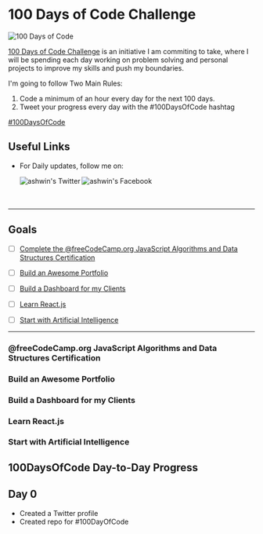 # 100 Days of Code Challenge

<p>
<img src="https://raw.githubusercontent.com/AswinBarath/100-days-of-code-challenge/master/assets/%23100DaysOfCode%20-%20Dark%20design.png" alt="100 Days of Code" />
</p>

[100 Days of Code Challenge](https://www.100daysofcode.com/) is an initiative I am commiting to take, where I will be spending each day working on problem solving and personal projects to improve my skills and push my boundaries.


I'm going to follow Two Main Rules:
1. Code a minimum of an hour every day for the next 100 days.
2. Tweet your progress every day with the #100DaysOfCode hashtag 


[#100DaysOfCode](https://100DaysOfCode.com) 


## Useful Links

- For Daily updates, follow me on:

    <a href="https://twitter.com/jax_ai_">
    <img align="left" alt="ashwin's Twitter" src="https://img.icons8.com/bubbles/50/000000/twitter.png"/>
    </a>

    <a href="https://www.instagram.com/jax_ai_">
    <img align="left" alt="ashwin's Facebook" src="https://img.icons8.com/bubbles/50/000000/instagram.png"/>
    </a>

<br>
<br>
<br>


---


## Goals

- [ ] [Complete the @freeCodeCamp.org JavaScript Algorithms and Data Structures Certification](#@freeCodeCamp.org-javaScript-algorithms-and-data-structures-certification)
- [ ] [Build an Awesome Portfolio](#build-an-awesome-portfolio)
- [ ] [Build a Dashboard for my Clients](#build-a-dashboard-for-my-clients)
- [ ] [Learn React.js](#learn-react.js)
- [ ] [Start with Artificial Intelligence](#start-with-artificial-intelligence)


---


### @freeCodeCamp.org JavaScript Algorithms and Data Structures Certification


### Build an Awesome Portfolio


### Build a Dashboard for my Clients


### Learn React.js



### Start with Artificial Intelligence



## 100DaysOfCode Day-to-Day Progress

## Day 0

- Created a Twitter profile
- Created repo for #100DayOfCode



